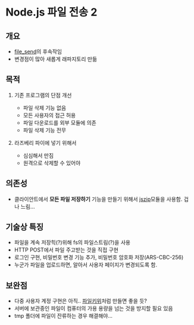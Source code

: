 # Node.js 파일 전송 2

## 개요

- [file_send](https://github.com/esctabcapslock/file_send)의 후속작임
- 변경점이 많아 새롭게 래파지토리 만듦

## 목적

1. 기존 프로그램의 단점 개선

    - 파일 삭제 기능 없음
    - 모든 사용자의 접근 허용
    - 파일 다운로드를 외부 모듈에 의존
    - 파일 삭제 기능 전무

2. 라즈베리 파이에 넣기 위해서
   - 심심해서 만짐
   - 원격으로 삭제할 수 있어야

## 의존성

- 클라이안트에서 **모든 파일 저장하기** 기능을 만들기 위해서 [jszip](https://stuk.github.io/jszip/)모듈을 사용함. 겁나 느림...

## 기술상 특징

- 파일을 계속 저장힉(?)위해 fs의 파일스트림(?)을 사용
- HTTP POST에서 파일 주고받는 것을 직접 구현
- 로그인 구현, 비밀번호 변경 기능 추가, 비밀번호 암호화 저장(ARS-CBC-256)
- 누군가 파일을 업로드하면, 알아서 사용자 페이지가 변경되도록 함.

## 보완점

- 다중 사용자 계정 구현은 아직.. [파일키위](https://file.kiwi/)처럼 만들면 좋을 듯?
- 서버에 보관중인 파일이 컴퓨터의 가용 용량을 넘는 것을 방지할 필요 있음
- tmp 폴더에 파일이 잔류하는 경우 해결해야...

